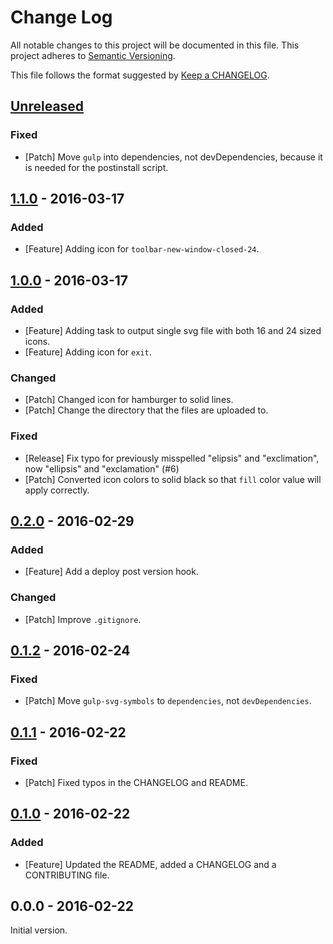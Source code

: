 # Change Log
All notable changes to this project will be documented in this file.
This project adheres to [Semantic Versioning](http://semver.org/).

This file follows the format suggested by [Keep a CHANGELOG](https://github.com/olivierlacan/keep-a-changelog).

## [Unreleased][Unreleased]
### Fixed
- [Patch] Move `gulp` into dependencies, not devDependencies, because it is needed for the postinstall script.

## [1.1.0][1.1.0] - 2016-03-17
### Added
- [Feature] Adding icon for `toolbar-new-window-closed-24`.

## [1.0.0][1.0.0] - 2016-03-17
### Added
- [Feature] Adding task to output single svg file with both 16 and 24 sized icons.
- [Feature] Adding icon for `exit`.

### Changed
- [Patch] Changed icon for hamburger to solid lines.
- [Patch] Change the directory that the files are uploaded to.

### Fixed
- [Release] Fix typo for previously misspelled "elipsis" and "exclimation", now "ellipsis" and "exclamation" (#6)
- [Patch] Converted icon colors to solid black so that `fill` color value will apply correctly.

## [0.2.0][0.2.0] - 2016-02-29
### Added
- [Feature] Add a deploy post version hook.

### Changed
- [Patch] Improve `.gitignore`.

## [0.1.2][0.1.2] - 2016-02-24
### Fixed
- [Patch] Move `gulp-svg-symbols` to `dependencies`, not `devDependencies`.

## [0.1.1][0.1.1] - 2016-02-22
### Fixed
- [Patch] Fixed typos in the CHANGELOG and README.

## [0.1.0][0.1.0] - 2016-02-22
### Added
- [Feature] Updated the README, added a CHANGELOG and a CONTRIBUTING file.

## 0.0.0 - 2016-02-22
Initial version.

[Unreleased]: https://github.com/optimizely/oui-icons/compare/v1.1.0...HEAD
[0.1.0]: https://github.com/optimizely/oui-icons/compare/v0.0.0...v0.1.0
[0.1.1]: https://github.com/optimizely/oui-icons/compare/v0.1.0...v0.1.1
[0.1.2]: https://github.com/optimizely/oui-icons/compare/v0.1.1...v0.1.2
[0.2.0]: https://github.com/optimizely/oui-icons/compare/v0.1.2...v0.2.0
[1.0.0]: https://github.com/optimizely/oui-icons/compare/v0.2.0...v1.0.0
[1.1.0]: https://github.com/optimizely/oui-icons/compare/v1.0.0...v1.1.0
